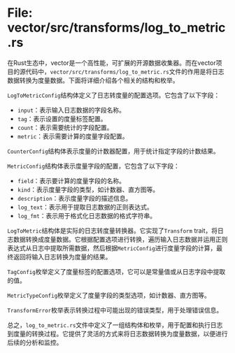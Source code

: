 # File: vector/src/transforms/log_to_metric.rs

在Rust生态中，vector是一个高性能，可扩展的开源数据收集器。而在vector项目的源代码中，`vector/src/transforms/log_to_metric.rs`文件的作用是将日志数据转换为度量数据。下面将详细介绍各个相关的结构和枚举。

`LogToMetricConfig`结构体定义了日志转度量的配置选项。它包含了以下字段：

- `input`：表示输入日志数据的字段名称。
- `tag`：表示设置的度量标签配置。
- `count`：表示需要统计的字段配置。
- `metric`：表示需要计算的度量字段配置。

`CounterConfig`结构体表示度量的计数器配置，用于统计指定字段的计数结果。

`MetricConfig`结构体表示度量字段的配置，它包含了以下字段：

- `field`：表示要计算的度量字段的名称。
- `kind`：表示度量字段的类型，如计数器、直方图等。
- `description`：表示度量字段的描述信息。
- `log_text`：表示用于提取日志数据的正则表达式。
- `log_fmt`：表示用于格式化日志数据的格式字符串。

`LogToMetric`结构体是实际的日志转度量转换器。它实现了`Transform` trait，将日志数据转换成度量数据。它根据配置选项进行转换，遍历输入日志数据并运用正则表达式从日志中提取所需数据，然后根据`MetricConfig`进行度量字段的计算，最终返回将输入日志转换为度量的结果。

`TagConfig`枚举定义了度量标签的配置选项，它可以是常量值或从日志字段中提取的值。

`MetricTypeConfig`枚举定义了度量字段的类型选项，如计数器、直方图等。

`TransformError`枚举表示转换过程中可能出现的错误类型，用于处理错误信息。

总之，`log_to_metric.rs`文件中定义了一组结构体和枚举，用于配置和执行日志到度量的转换过程。它提供了灵活的方式来将日志数据转换为度量数据，以便进行后续的分析和监控。

